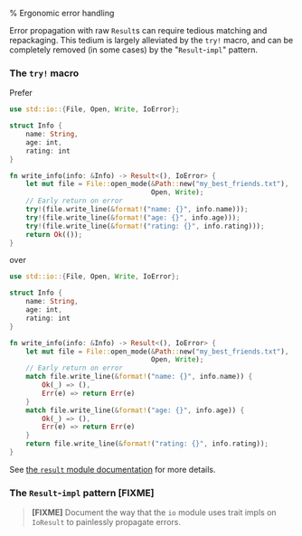 % Ergonomic error handling

Error propagation with raw `Result`s can require tedious matching and
repackaging. This tedium is largely alleviated by the `try!` macro,
and can be completely removed (in some cases) by the "`Result`-`impl`"
pattern.

### The `try!` macro

Prefer

```rust
use std::io::{File, Open, Write, IoError};

struct Info {
    name: String,
    age: int,
    rating: int
}

fn write_info(info: &Info) -> Result<(), IoError> {
    let mut file = File::open_mode(&Path::new("my_best_friends.txt"),
                                   Open, Write);
    // Early return on error
    try!(file.write_line(&format!("name: {}", info.name)));
    try!(file.write_line(&format!("age: {}", info.age)));
    try!(file.write_line(&format!("rating: {}", info.rating)));
    return Ok(());
}
```

over

```rust
use std::io::{File, Open, Write, IoError};

struct Info {
    name: String,
    age: int,
    rating: int
}

fn write_info(info: &Info) -> Result<(), IoError> {
    let mut file = File::open_mode(&Path::new("my_best_friends.txt"),
                                   Open, Write);
    // Early return on error
    match file.write_line(&format!("name: {}", info.name)) {
        Ok(_) => (),
        Err(e) => return Err(e)
    }
    match file.write_line(&format!("age: {}", info.age)) {
        Ok(_) => (),
        Err(e) => return Err(e)
    }
    return file.write_line(&format!("rating: {}", info.rating));
}
```

See
[the `result` module documentation](http://static.rust-lang.org/doc/master/std/result/index.html#the-try!-macro)
for more details.

### The `Result`-`impl` pattern [FIXME]

> **[FIXME]** Document the way that the `io` module uses trait impls
> on `IoResult` to painlessly propagate errors.
